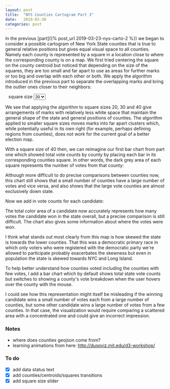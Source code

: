 ```yaml
---
layout: post
title:  "NYS Counties Cartogram Part 3"
date:   2019-03-30
categories: post
---
```


In the previous [part]({% post_url 2019-03-23-nys-carto-2 %}) we began to consider a possible cartogram of New York State counties that is true to general relative positions but gives equal visual space to all counties. Namely each county is represented by a square in a location close to where the corresponding county is on a map. We first tried centering the square on the county centroid but noticed that depending on the size of the squares, they are too small and far apart to use as areas for further marks or too big and overlap with each other or both. We apply the algorithm introduced in the previous part to separate the overlapping marks and bring the outlier ones closer to their neighbors:

<div id="button" style="float:left;" ></div>
<div id="squareSizeSelection" style="overflow:hidden; padding-left:10px;">
square size
  <select id="squareSize">
    <option value="5">5</option>
    <option value="10">10</option>
		<option value="20" selected="selected">20</option>
    <option value="30">30</option>
    <option value="40">40</option>
  </select>
</div>

<div id="countiesUpdate" style="position:relative;"></div>

We see that applying the algorithm to square sizes 20, 30 and 40 give arrangements of marks with relatively less white space that maintain the general shape of the state and general positions of counties. The algorithm applied to smaller square sizes moves marks into far apart clusters which, while potentially useful in its own right (for example, perhaps defining regions from counties), does not work for the current goal of a better election map.

With a square size of 40 then, we can reimagine our first bar chart from part one which showed total vote counts by county by placing each bar in its corresponding counties square. In other words, the dark grey area of each square represents the number of votes from that county:


<div id="countiesTtlVotes" style="position:relative;" >
</div>

Although more difficult to do precise comparisons between counties now, this chart still shows that a small number of counties have a large number of votes and vice versa, and also shows that the large vote counties are almost exclusively down state.

Now we add in vote counts for each candidate:

<div id="countiesVotes" style="position:relative;" >
</div>

The total color area of a candidate now accurately represents how many votes the candidate won in the state overall, but a precise comparison is still difficult. The chart also gives some information about where the votes were won.

I think what stands out most clearly from this map is how skewed the state is towards the lower counties. That this was a democratic primary race in which only voters who were registered with the democratic party we're allowed to participate probably exacerbates the skewness but even in population the state is skewed towards NYC and Long Island.

To help better understand how counties voted including the counties with few votes, I add a bar chart which by default shows total state vote counts but switches to showing a county's vote breakdown when the user hovers over the county with the mouse.

I could see how this representation might itself be misleading if the winning candidate wins a small number of votes each from a large number of counties, but some other candidate wins a large number of votes from a few counties. In that case, the visualization would require comparing a scattered area with a concentrated one and could give an incorrect impression.


<script src="https://d3js.org/d3.v5.min.js"></script>
<script src="https://d3js.org/d3-selection-multi.v1.min.js"></script>

<script src="/sketches/carto/update.js"></script>
<script src="/sketches/carto/counties_update.js"></script>
<script src="/sketches/carto/counties_carto1.js"></script>
<script src="/sketches/carto/counties_carto2.js"></script>

### Notes
- where does counties geojson come from?
- learning animations from here: http://duspviz.mit.edu/d3-workshop/

### To do
- [x] add data status text
- [x] add counties/centroids/squares transitions
- [x] add square size slider
